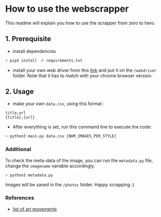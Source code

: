 # How to use the webscrapper

This readme will explain you how to use the scrapper from zero to hero. 

## 1. Prerequisite

- install dependencies
```python
> pip3 install -r requirements.txt
```

- install your own web driver from this [link](https://chromedriver.chromium.org/downloads) and put it on the `/webdriver` folder. Note that it has to match with your chrome browser version.

## 2. Usage

- make your own `data.csv`, using this format : 
```
title,url
{title},{url}
```

- After everything is set, run this command line to execute the code: 
```python 
> python3 main.py data.csv {NUM_IMAGES_PER_STYLE}
```

### Additional

To check the meta-data of the image, you can run the `metadata.py` file, change the `imagename` variable accordingly.

```python 
> python3 metadata.py 
```

Images will be saved in the `/photos` folder. Happy scrapping :) 

### References
- [list of art movements](https://en.wikipedia.org/wiki/List_of_art_movements)
